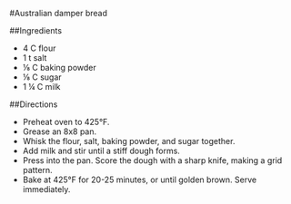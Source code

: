 #Australian damper bread

##Ingredients
- 4 C flour
- 1 t salt
- &#x215B; C baking powder
- &#x215B; C sugar
- 1 &frac14; C milk

##Directions
- Preheat oven to 425&deg;F.
- Grease an 8x8 pan.
- Whisk the flour, salt, baking powder, and sugar together.
- Add milk and stir until a stiff dough forms.
- Press into the pan. Score the dough with a sharp knife, making a grid pattern.
- Bake at 425&deg;F for 20-25 minutes, or until golden brown. Serve immediately.
